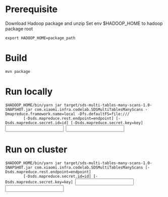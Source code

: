 # Prerequisite
  Download Hadoop package and unzip
  Set env $HADOOP_HOME to hadoop package root
  <pre><code>export HADOOP_HOME=package_path</code></pre>

# Build
  <pre><code>mvn package</code></pre>

# Run locally
  <pre><code>$HADOOP_HOME/bin/yarn jar target/sds-multi-tables-many-scans-1.0-SNAPSHOT.jar com.xiaomi.infra.codelab.SDSMultiTablesManyScans -Dmapreduce.framework.name=local -Dfs.defaultFS=file:///
        [-Dsds.mapreduce.rest.endpoint=endpoint] [-Dsds.mapreduce.secret.id=id] [-Dsds.mapreduce.secret.key=key] <input table1> <input table2> <output table></code></pre>

# Run on cluster
  <pre><code>$HADOOP_HOME/bin/yarn jar target/sds-multi-tables-many-scans-1.0-SNAPSHOT.jar com.xiaomi.infra.codelab.SDSMultiTablesManyScans [-Dsds.mapreduce.rest.endpoint=endpoint]
        [-Dsds.mapreduce.secret.id=id] [-Dsds.mapreduce.secret.key=key] <input table1> <input table2> <output table></code></pre>
